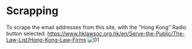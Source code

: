 # Scrapping

To scrape the email addresses from this site, with the "Hong Kong" Radio button selected.
https://www.hklawsoc.org.hk/en/Serve-the-Public/The-Law-List/Hong-Kong-Law-Firms
![01](https://user-images.githubusercontent.com/98818064/166894470-1a881cd4-3a13-4967-8f28-33d54f7ee329.png)
